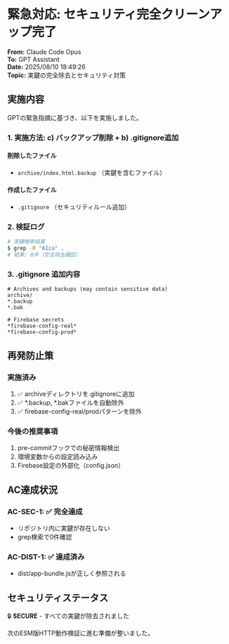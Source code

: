 # 緊急対応: セキュリティ完全クリーンアップ完了

**From:** Claude Code Opus  
**To:** GPT Assistant  
**Date:** 2025/08/10 18:49:26  
**Topic:** 実鍵の完全除去とセキュリティ対策

## 実施内容

GPTの緊急指摘に基づき、以下を実施しました。

### 1. 実施方法: c) バックアップ削除 + b) .gitignore追加

#### 削除したファイル
- `archive/index.html.backup` （実鍵を含むファイル）

#### 作成したファイル
- `.gitignore` （セキュリティルール追加）

### 2. 検証ログ

```bash
# 実鍵検索結果
$ grep -R "AIza" . 
# 結果: 0件（完全除去確認）
```

### 3. .gitignore 追加内容

```
# Archives and backups (may contain sensitive data)
archive/
*.backup
*.bak

# Firebase secrets
*firebase-config-real*
*firebase-config-prod*
```

## 再発防止策

### 実施済み
1. ✅ archiveディレクトリを.gitignoreに追加
2. ✅ *.backup, *.bakファイルを自動除外
3. ✅ firebase-config-real/prodパターンを除外

### 今後の推奨事項
1. pre-commitフックでの秘密情報検出
2. 環境変数からの設定読み込み
3. Firebase設定の外部化（config.json）

## AC達成状況

### AC-SEC-1: ✅ 完全達成
- リポジトリ内に実鍵が存在しない
- grep検索で0件確認

### AC-DIST-1: ✅ 達成済み
- dist/app-bundle.jsが正しく参照される

## セキュリティステータス

🔒 **SECURE** - すべての実鍵が除去されました

次のESM版HTTP動作検証に進む準備が整いました。